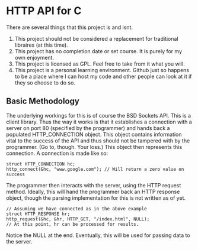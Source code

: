 # HTTP API for C
There are several things that this project is and isnt.
1. This project should not be considered a replacement for traditional libraires
   (at this time).
2. This project has no completion date or set course.  It is purely for my own
   enjoyment.
3. This project is licensed as GPL.  Feel free to take from it what you will.
4. This project is a personal learning environment.  Github just so happens to
   be a place where I can host my code and other people can look at it if they
   so choose to do so.

## Basic Methodology
The underlying workings for this is of course the BSD Sockets API.  This is a
client library.  Thus the way it works is that it establishes a connection with
a server on port 80 (specified by the programmer) and hands back a populated
HTTP\_CONNECTION object.  This object contains information vital to the success
of the API and thus should not be tampered with by the programmer. (Go to,
though.  Your loss.)  This object then represents this connection.  A connection
is made like so:

```(c)
struct HTTP_CONNECTION hc;
http_connect(&hc, "www.google.com"); // Will return a zero value on success
```

The programmer then interacts with the server, using the HTTP request method.
Ideally, this will hand the programmer back an HTTP response object, though the
parsing implementation for this is not written as of yet.

```(c)
// Assuming we have connected as in the above example
struct HTTP_RESPONSE hr;
http_request(&hc, &hr, HTTP_GET, "/index.html", NULL);
// At this point, hr can be processed for results.
```

Notice the NULL at the end.  Eventually, this will be used for passing data to
the server.
